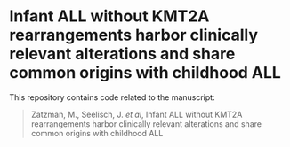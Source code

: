 # Infant ALL without KMT2A rearrangements harbor clinically relevant alterations and share common origins with childhood ALL

This repository contains code related to the manuscript:

> Zatzman, M., Seelisch, J. _et al_, Infant ALL without KMT2A rearrangements harbor clinically relevant alterations and share common origins with childhood ALL

